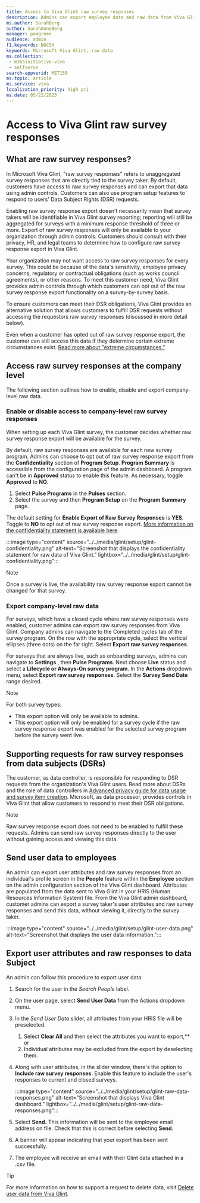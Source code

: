 ```yaml
---
title: Access to Viva Glint raw survey responses
description: Admins can export employee data and raw data from Viva Glint programs.
ms.author: SarahBerg
author: SarahAnneBerg
manager: pamgreen
audience: admin
f1.keywords: NOCSH
keywords: Microsoft Viva Glint, raw data
ms.collection: 
 - m365initiative-viva
 - selfserve
search-appverid: MET150
ms.topic: article
ms.service: viva
localization_priority: high pri
ms.date: 05/22/2023
---
```


# Access to Viva Glint raw survey responses

## What are raw survey responses?

In Microsoft Viva Glint, "raw survey responses" refers to unaggregated survey responses that are directly tied to the survey taker. By default, customers have access to raw survey responses and can export that data using admin controls. Customers can also use program setup features to respond to users' Data Subject Rights (DSR) requests.

Enabling raw survey response export doesn't necessarily mean that survey takers will be identifiable in Viva Glint survey reporting; reporting will still be aggregated for surveys with a minimum response threshold of three or more. Export of raw survey responses will only be available to your organization through admin controls. Customers should consult with their privacy, HR, and legal teams to determine how to configure raw survey response export in Viva Glint.

Your organization may not want access to raw survey responses for every survey. This could be because of the data's sensitivity, employee privacy concerns, regulatory or contractual obligations (such as works council agreements), or other reasons. To meet this customer need, Viva Glint provides admin controls through which customers can opt out of the raw survey response export functionality on a survey-by-survey basis.

To ensure customers can meet their DSR obligations, Viva Glint provides an alternative solution that allows customers to fulfill DSR requests without accessing the requestors raw survey responses (discussed in more detail below).

Even when a customer has opted out of raw survey response export, the customer can still access this data if they determine certain extreme circumstances exist. [Read more about "extreme circumstances."](https://go.microsoft.com/fwlink/?linkid=2238614)

## Access raw survey responses at the company level

The following section outlines how to enable, disable and export company-level raw data. 

### Enable or disable access to company-level raw survey responses

When setting up each Viva Glint survey, the customer decides whether raw survey response export will be available for the survey.

By default, raw survey responses are available for each new survey program. Admins can choose to opt out of raw survey response export from the **Confidentiality** section of **Program Setup**. **Program Summary** is accessible from the configuration page of the admin dashboard. A program can't be in **Approved** status to enable this feature. As necessary, toggle **Approved** to **NO**.

1. Select **Pulse Programs** in the **Pulses** section.
2. Select the survey and then **Program Setup** on the **Program Summary** page.

The default setting for **Enable Export of Raw Survey Responses** is **YES**. Toggle to **NO** to opt out of raw survey response export. [More information on the confidentiality statement is available here](https://go.microsoft.com/fwlink/?linkid=2238614).

:::image type="content" source="../../media/glint/setup/glint-confidentiality.png" alt-text="Screenshot that displays the confidentiality statement for raw data of Viva Glint." lightbox="../../media/glint/setup/glint-confidentiality.png":::

>[!NOTE]
> Once a survey is live, the availability raw survey response export cannot be changed for that survey.

### Export company-level raw data

For surveys, which have a closed cycle where raw survey responses were enabled, customer admins can export raw survey responses from Viva Glint. Company admins can navigate to the Completed cycles tab of the survey program. On the row with the appropriate cycle, select the vertical ellipses (three dots) on the far right. Select **Export raw survey responses**.

For surveys that are always live, such as onboarding surveys, admins can navigate to **Settings** , then **Pulse Programs**. Next choose **Live** status and select a **Lifecycle or Always-On survey program**. In the **Actions** dropdown menu, select **Export raw survey responses**. Select the **Survey Send Date** range desired.

>[!NOTE]
> For both survey types:
>
> - This export option will only be available to admins.
> - This export option will only be enabled for a survey cycle if the raw survey response export was enabled for the selected survey program before the survey went live.

## Supporting requests for raw survey responses from data subjects (DSRs)

The customer, as data controller, is responsible for responding to DSR requests from the organization's Viva Glint users. Read more about DSRs and the role of data controllers in [Advanced privacy guide for data usage and survey item creation](https://go.microsoft.com/fwlink/?linkid=2230859). Microsoft, as data processor, provides controls in Viva Glint that allow customers to respond to meet their DSR obligations.

>[!NOTE]
> Raw survey response export does not need to be enabled to fulfill these requests. Admins can send raw survey responses directly to the user without gaining access and viewing this data.

## Send user data to employees

An admin can export user attributes and raw survey responses from an individual's profile screen in the **People** feature within the **Employee** section on the admin configuration section of the Viva Glint dashboard. Attributes are populated from the data sent to Viva Glint in your HRIS (Human Resources Information System) file. From the Viva Glint admin dashboard, customer admins can export a survey taker's user attributes and raw survey responses and send this data, without viewing it, directly to the survey taker.

:::image type="content" source="../../media/glint/setup/glint-user-data.png" alt-text="Screenshot that displays the user data information.":::

## Export user attributes and raw responses to data Subject

An admin can follow this procedure to export user data:

1. Search for the user in the _Search People_ label.
2. On the user page, select **Send User Data** from the Actions dropdown menu.
3. In the _Send User Data_ slider, all attributes from your HRIS file will be preselected.
   1. Select **Clear All** and then select the attributes you want to export,** or
   2. Individual attributes may be excluded from the export by deselecting them.
4. Along with user attributes, in the slider window, there's the option to **Include raw survey responses**. Enable this feature to include the user's responses to current and closed surveys.

   :::image type="content" source="../../media/glint/setup/glint-raw-data-responses.png" alt-text="Screenshot that displays Viva Glint dashboard." lightbox="../../media/glint/setup/glint-raw-data-responses.png":::

5. Select **Send.** This information will be sent to the employee email address on file. Check that this is correct before selecting **Send**.
6. A banner will appear indicating that your export has been sent successfully.
7. The employee will receive an email with their Glint data attached in a .csv file.

>[!TIP]
> For more information on how to support a request to delete data, visit [Delete user data from Viva Glint](https://go.microsoft.com/fwlink/?linkid=2236554).